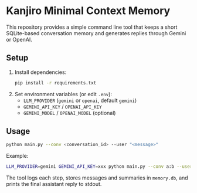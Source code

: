 # Kanjiro Minimal Context Memory

This repository provides a simple command line tool that keeps a short SQLite-based
conversation memory and generates replies through Gemini or OpenAI.

## Setup
1. Install dependencies:
   ```bash
   pip install -r requirements.txt
   ```
2. Set environment variables (or edit `.env`):
   - `LLM_PROVIDER` (`gemini` or `openai`, default `gemini`)
   - `GEMINI_API_KEY` / `OPENAI_API_KEY`
   - `GEMINI_MODEL` / `OPENAI_MODEL` (optional)

## Usage
```bash
python main.py --conv <conversation_id> --user "<message>"
```

Example:
```bash
LLM_PROVIDER=gemini GEMINI_API_KEY=xxx python main.py --conv a:b --user "こんにちは"
```

The tool logs each step, stores messages and summaries in `memory.db`, and prints
the final assistant reply to stdout.
